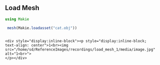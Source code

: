 ## Load Mesh

```julia
using Makie

 mesh(Makie.loadasset("cat.obj"))


```
```@raw html

<div style="display:inline-block"><p style="display:inline-block; text-align: center">1<br><img src="/home/sd/ReferenceImages/recordings/load_mesh_1/media/image.jpg" alt="1<br>">
</p></div>
```
